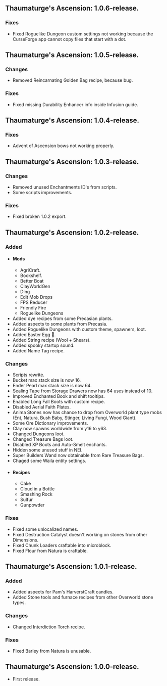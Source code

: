 ## **Thaumaturge's Ascension: 1.0.6-release.**
### **Fixes**
- Fixed Roguelike Dungeon custom settings not working because the CurseForge app cannot copy files that start with a dot.

## **Thaumaturge's Ascension: 1.0.5-release.**
### **Changes**
- Removed Reincarnating Golden Bag recipe, because bug.
### **Fixes**
- Fixed missing Durability Enhancer info inside Infusion guide.

## **Thaumaturge's Ascension: 1.0.4-release.**
### **Fixes**
- Advent of Ascension bows not working properly.
## **Thaumaturge's Ascension: 1.0.3-release.**
### **Changes**
- Removed unused Enchantments ID's from scripts.
- Some scripts improvements.
### **Fixes**
- Fixed broken 1.0.2 export.

## **Thaumaturge's Ascension: 1.0.2-release.**
### **Added**
- #### Mods
  - AgriCraft.
  - Bookshelf.
  - Better Boat
  - ClayWorldGen
  - Ding
  - Edit Mob Drops
  - FPS Reducer
  - Friendly Fire
  - Roguelike Dungeons
- Added dye recipes from some Precasian plants.
- Added aspects to some plants from Precasia.
- Added Roguelike Dungeons with custom theme, spawners, loot.
- Added Easter Egg 🙂.
- Added String recipe (Wool + Shears).
- Added spooky startup sound.
- Added Name Tag recipe.
### **Changes**
- Scripts rewrite.
- Bucket max stack size is now 16.
- Ender Pearl max stack size is now 64.
- Sealing Tape from Storage Drawers now has 64 uses instead of 10.
- Improved Enchanted Book and shift tooltips.
- Enabled Long Fall Boots with custom recipe.
- Disabled Aerial Faith Plates.
- Anima Stones now has chance to drop from Overworld plant type mobs (Ent, Natura, Bush Baby, Stinger, Living Fungi, Wood Giant).
- Some Ore Dictionary improvements.
- Clay now spawns worldwide from y16 to y63.
- Changed Dungeons loot.
- Changed Treasure Bags loot.
- Disabled XP Boots and Auto-Smelt enchants.
- Hidden some unused stuff in NEI.
- Super Builders Wand now obtainable from Rare Treasure Bags.
- Chaged some Waila entity settings.
- #### Recipes 
  - Cake
  - Cloud in a Bottle
  - Smashing Rock
  - Sulfur
  - Gunpowder
### **Fixes**
- Fixed some unlocalized names.
- Fixed Destruction Catalyst doesn't working on stones from other Dimensions.
- Fixed Chunk Loaders craftable into microblock.
- Fixed Flour from Natura is craftable.

## **Thaumaturge's Ascension: 1.0.1-release.**
### **Added**
- Added aspects for Pam's HarverstCraft candles.
- Added Stone tools and furnace recipes from other Overworld stone types.
### **Changes**
- Changed Interdiction Torch recipe.
### **Fixes**
- FIxed Barley from Natura is unusable.

## **Thaumaturge's Ascension: 1.0.0-release.**
- First release.
